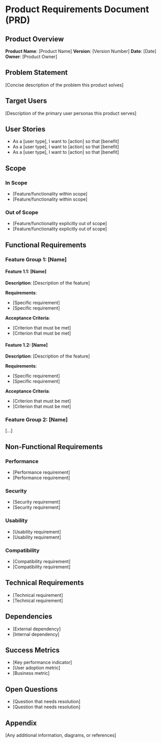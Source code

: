 # Product Requirements Document (PRD)

## Product Overview

**Product Name**: [Product Name]
**Version**: [Version Number]
**Date**: [Date]
**Owner**: [Product Owner]

## Problem Statement

[Concise description of the problem this product solves]

## Target Users

[Description of the primary user personas this product serves]

## User Stories

- As a [user type], I want to [action] so that [benefit]
- As a [user type], I want to [action] so that [benefit]
- As a [user type], I want to [action] so that [benefit]

## Scope

### In Scope

- [Feature/functionality within scope]
- [Feature/functionality within scope]

### Out of Scope

- [Feature/functionality explicitly out of scope]
- [Feature/functionality explicitly out of scope]

## Functional Requirements

### Feature Group 1: [Name]

#### Feature 1.1: [Name]

**Description**: [Description of the feature]

**Requirements**:
- [Specific requirement]
- [Specific requirement]

**Acceptance Criteria**:
- [Criterion that must be met]
- [Criterion that must be met]

#### Feature 1.2: [Name]

**Description**: [Description of the feature]

**Requirements**:
- [Specific requirement]
- [Specific requirement]

**Acceptance Criteria**:
- [Criterion that must be met]
- [Criterion that must be met]

### Feature Group 2: [Name]

[...]

## Non-Functional Requirements

### Performance

- [Performance requirement]
- [Performance requirement]

### Security

- [Security requirement]
- [Security requirement]

### Usability

- [Usability requirement]
- [Usability requirement]

### Compatibility

- [Compatibility requirement]
- [Compatibility requirement]

## Technical Requirements

- [Technical requirement]
- [Technical requirement]

## Dependencies

- [External dependency]
- [Internal dependency]

## Success Metrics

- [Key performance indicator]
- [User adoption metric]
- [Business metric]

## Open Questions

- [Question that needs resolution]
- [Question that needs resolution]

## Appendix

[Any additional information, diagrams, or references]